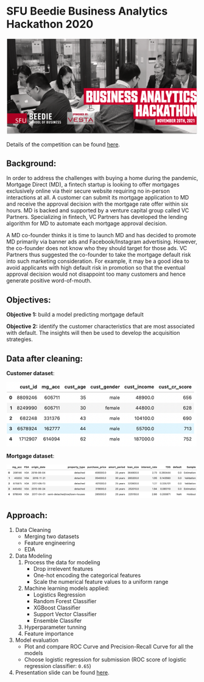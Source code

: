 # SFU Beedie Business Analytics Hackathon 2020
<img src="images/SFU_hackathon.png" width="600px">

Details of the competition can be found [here](https://beediehackathon.bus.sfu.ca/files/2020HackathonCase20201114.pdf).

## Background: 
In order to address the challenges with buying a home during the pandemic, Mortgage Direct (MD), a fintech startup is looking to offer mortgages exclusively online via their secure website requiring no in-person interactions at all. A customer can submit its mortgage application to MD and receive the approval decision with the mortgage rate offer within six hours. MD is backed and supported by a venture capital group called VC Partners. Specializing in fintech, VC Partners has developed the lending algorithm for MD to automate each mortgage approval decision.

A MD co-founder thinks it is time to launch MD and has decided to promote MD primarily via banner ads and Facebook/Instagram advertising. However, the co-founder does not know who they should target for those ads. VC Partners thus suggested the co-founder to take the mortgage default risk into such marketing consideration. For example, it may be a good idea to avoid applicants with high default risk in promotion so that the eventual approval decision would not disappoint too many customers and hence generate positive word-of-mouth.

## Objectives: 
**Objective 1:** build a model predicting mortgage default

**Objective 2:** identify the customer characteristics that are most associated with default. The insights will then be used to develop the acquisition strategies.

## Data after cleaning: 
**Customer dataset**:

<img src="images/cust.png" width="500px">

**Mortgage dataset**:

<img src="images/mg.png" width="1000px">

## Approach:
1. Data Cleaning
    - Merging two datasets
    - Feature engineering
    - EDA
2. Data Modeling
    1. Process the data for modeling
        - Drop irrelevent features
        - One-hot encoding the categorical features
        - Scale the numerical feature values to a uniform range
    2. Machine learning models applied:
        - Logistics Regression
        - Random Forest Classifier
        - XGBoost Classifier
        - Support Vector Classifier
        - Ensemble Classifer
    3. Hyperparameter tunning
    4. Feature importance
3. Model evaluation
   - Plot and compare ROC Curve and Precision-Recall Curve for all the models
   - Choose logistic regression for submission (ROC score of logistic regression classifier: `0.65`)
4. Presentation slide can be found [here](https://docs.google.com/presentation/d/1X3vM8cSvKmFOGpHkDk6TGmq7L066b_DJ/edit#slide=id.p1).

